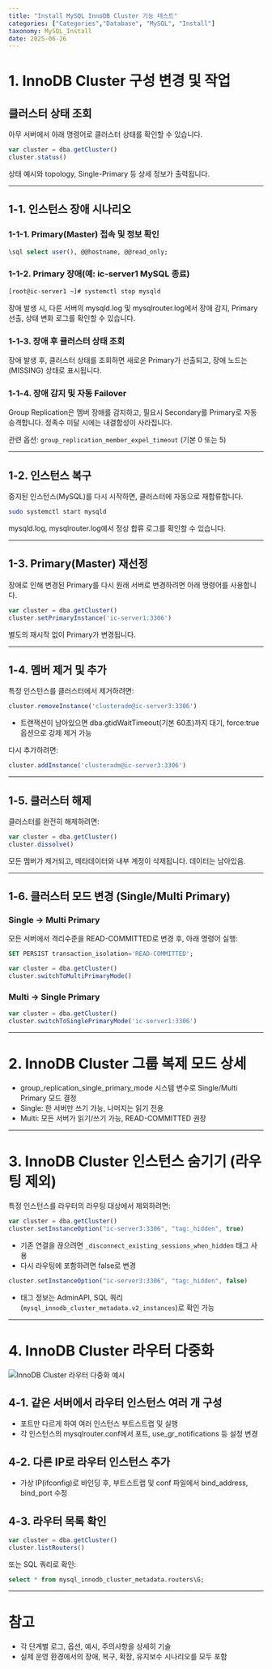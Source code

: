 ```yaml
---
title: "Install MySQL InnoDB Cluster 기능 테스트"
categories: ["Categories","Database", "MySQL", "Install"]
taxonomy: MySQL_Install
date: 2025-06-26
---
```


# 1. InnoDB Cluster 구성 변경 및 작업

## 클러스터 상태 조회

아무 서버에서 아래 명령어로 클러스터 상태를 확인할 수 있습니다.

```js
var cluster = dba.getCluster()
cluster.status()
```

상태 예시와 topology, Single-Primary 등 상세 정보가 출력됩니다.

---

## 1-1. 인스턴스 장애 시나리오

### 1-1-1. Primary(Master) 접속 및 정보 확인

```sql
\sql select user(), @@hostname, @@read_only;
```

### 1-1-2. Primary 장애(예: ic-server1 MySQL 종료)

```bash
[root@ic-server1 ~]# systemctl stop mysqld
```

장애 발생 시, 다른 서버의 mysqld.log 및 mysqlrouter.log에서 장애 감지, Primary 선출, 상태 변화 로그를 확인할 수 있습니다.

### 1-1-3. 장애 후 클러스터 상태 조회

장애 발생 후, 클러스터 상태를 조회하면 새로운 Primary가 선출되고, 장애 노드는 (MISSING) 상태로 표시됩니다.

### 1-1-4. 장애 감지 및 자동 Failover

Group Replication은 멤버 장애를 감지하고, 필요시 Secondary를 Primary로 자동 승격합니다. 정족수 미달 시에는 내결함성이 사라집니다.

관련 옵션: `group_replication_member_expel_timeout` (기본 0 또는 5)

---

## 1-2. 인스턴스 복구

중지된 인스턴스(MySQL)를 다시 시작하면, 클러스터에 자동으로 재합류합니다.

```bash
sudo systemctl start mysqld
```

mysqld.log, mysqlrouter.log에서 정상 합류 로그를 확인할 수 있습니다.

---

## 1-3. Primary(Master) 재선정

장애로 인해 변경된 Primary를 다시 원래 서버로 변경하려면 아래 명령어를 사용합니다.

```js
var cluster = dba.getCluster()
cluster.setPrimaryInstance('ic-server1:3306')
```

별도의 재시작 없이 Primary가 변경됩니다.

---

## 1-4. 멤버 제거 및 추가

특정 인스턴스를 클러스터에서 제거하려면:

```js
cluster.removeInstance('clusteradm@ic-server3:3306')
```

- 트랜잭션이 남아있으면 dba.gtidWaitTimeout(기본 60초)까지 대기, force:true 옵션으로 강제 제거 가능

다시 추가하려면:

```js
cluster.addInstance('clusteradm@ic-server3:3306')
```

---

## 1-5. 클러스터 해제

클러스터를 완전히 해제하려면:

```js
var cluster = dba.getCluster()
cluster.dissolve()
```

모든 멤버가 제거되고, 메타데이터와 내부 계정이 삭제됩니다. 데이터는 남아있음.

---

## 1-6. 클러스터 모드 변경 (Single/Multi Primary)

### Single → Multi Primary

모든 서버에서 격리수준을 READ-COMMITTED로 변경 후, 아래 명령어 실행:

```sql
SET PERSIST transaction_isolation='READ-COMMITTED';
```

```js
var cluster = dba.getCluster()
cluster.switchToMultiPrimaryMode()
```

### Multi → Single Primary

```js
var cluster = dba.getCluster()
cluster.switchToSinglePrimaryMode('ic-server1:3306')
```

---

# 2. InnoDB Cluster 그룹 복제 모드 상세

- group_replication_single_primary_mode 시스템 변수로 Single/Multi Primary 모드 결정
- Single: 한 서버만 쓰기 가능, 나머지는 읽기 전용
- Multi: 모든 서버가 읽기/쓰기 가능, READ-COMMITTED 권장

---

# 3. InnoDB Cluster 인스턴스 숨기기 (라우팅 제외)

특정 인스턴스를 라우터의 라우팅 대상에서 제외하려면:

```js
var cluster = dba.getCluster()
cluster.setInstanceOption("ic-server3:3306", "tag:_hidden", true)
```

- 기존 연결을 끊으려면 `_disconnect_existing_sessions_when_hidden` 태그 사용
- 다시 라우팅에 포함하려면 false로 변경

```js
cluster.setInstanceOption("ic-server3:3306", "tag:_hidden", false)
```

- 태그 정보는 AdminAPI, SQL 쿼리(`mysql_innodb_cluster_metadata.v2_instances`)로 확인 가능

---

# 4. InnoDB Cluster 라우터 다중화

![InnoDB Cluster 라우터 다중화 예시](/assets/Image/mysqlinnodb/multi-router-instance.png)


## 4-1. 같은 서버에서 라우터 인스턴스 여러 개 구성

- 포트만 다르게 하여 여러 인스턴스 부트스트랩 및 실행
- 각 인스턴스의 mysqlrouter.conf에서 포트, use_gr_notifications 등 설정 변경

## 4-2. 다른 IP로 라우터 인스턴스 추가

- 가상 IP(ifconfig)로 바인딩 후, 부트스트랩 및 conf 파일에서 bind_address, bind_port 수정

## 4-3. 라우터 목록 확인

```js
var cluster = dba.getCluster()
cluster.listRouters()
```

또는 SQL 쿼리로 확인:

```sql
select * from mysql_innodb_cluster_metadata.routers\G;
```

---

# 참고

- 각 단계별 로그, 옵션, 예시, 주의사항을 상세히 기술
- 실제 운영 환경에서의 장애, 복구, 확장, 유지보수 시나리오를 모두 포함 